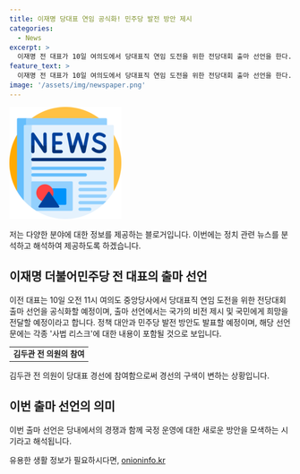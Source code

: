 ```yaml
---
title: 이재명 당대표 연임 공식화! 민주당 발전 방안 제시
categories:
  - News
excerpt: >
  이재명 전 대표가 10일 여의도에서 당대표직 연임 도전을 위한 전당대회 출마 선언을 한다. 출마 선언에서는 국가 비전과 당의 발전 방안을 제시할 예정이며, 이에 대한 관심이 뜨겁다. 단순한 연임으로 그치지 않고 국가 위기 극복과 민생 회복을 위한 정책 대안을 발표할 것으로 예상되며, 이에 관련한 사법 리스크 논란도 예상된다. 또한 김두관 전 의원의 참여로 당대표 경선이 더욱 치열해지고 있는 상황이다. 
feature_text: >
  이재명 전 대표가 10일 여의도에서 당대표직 연임 도전을 위한 전당대회 출마 선언을 한다. 출마 선언에서는 국가 비전과 당의 발전 방안을 제시할 예정이며, 이에 대한 관심이 뜨겁다. 단순한 연임으로 그치지 않고 국가 위기 극복과 민생 회복을 위한 정책 대안을 발표할 것으로 예상되며, 이에 관련한 사법 리스크 논란도 예상된다. 또한 김두관 전 의원의 참여로 당대표 경선이 더욱 치열해지고 있는 상황이다. 
image: '/assets/img/newspaper.png'
---
```


<p><img src="/assets/img/newspaper.png" alt="kimp 속보" /></p>

<p>저는 다양한 분야에 대한 정보를 제공하는 블로거입니다. 이번에는 정치 관련 뉴스를 분석하고 해석하여 제공하도록 하겠습니다.</p>

<h2 data-ke-size="size26">이재명 더불어민주당 전 대표의 출마 선언</h2>

<p data-ke-size="size16">이전 대표는 10일 오전 11시 여의도 중앙당사에서 당대표직 연임 도전을 위한 전당대회 출마 선언을 공식화할 예정이며, 출마 선언에서는 국가의 비전 제시 및 국민에게 희망을 전달할 예정이라고 합니다. 정책 대안과 민주당 발전 방안도 발표할 예정이며, 해당 선언문에는 각종 '사법 리스크'에 대한 내용이 포함될 것으로 보입니다.</p>

<table>
  <tbody>
    <tr>
      <td style="text-align: center; height: 17px;"><b>김두관 전 의원의 참여</b></td>
    </tr>
  </tbody>
</table>

<p data-ke-size="size16">김두관 전 의원이 당대표 경선에 참여함으로써 경선의 구색이 변하는 상황입니다.</p>

<h2 data-ke-size="size26">이번 출마 선언의 의미</h2>

<p data-ke-size="size16">이번 출마 선언은 당내에서의 경쟁과 함께 국정 운영에 대한 새로운 방안을 모색하는 시기라고 해석됩니다.</p>
유용한 생활 정보가 필요하시다면, <a href="https://onioninfo.kr" rel="dofollow">onioninfo.kr</a>


